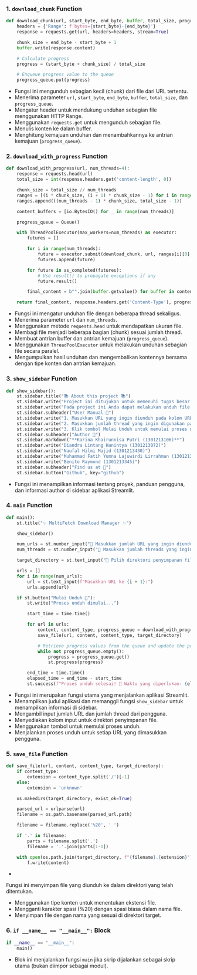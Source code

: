 ### 1. `download_chunk` Function

```python
def download_chunk(url, start_byte, end_byte, buffer, total_size, progress_queue):
    headers = {'Range': f'bytes={start_byte}-{end_byte}'}
    response = requests.get(url, headers=headers, stream=True)

    chunk_size = end_byte - start_byte + 1
    buffer.write(response.content)

    # Calculate progress
    progress = (start_byte + chunk_size) / total_size

    # Enqueue progress value to the queue
    progress_queue.put(progress)
```

- Fungsi ini mengunduh sebagian kecil (chunk) dari file dari URL tertentu.
- Menerima parameter `url`, `start_byte`, `end_byte`, `buffer`, `total_size`, dan `progress_queue`.
- Mengatur header untuk mendukung unduhan sebagian file menggunakan HTTP Range.
- Menggunakan `requests.get` untuk mengunduh sebagian file.
- Menulis konten ke dalam buffer.
- Menghitung kemajuan unduhan dan menambahkannya ke antrian kemajuan (`progress_queue`).

### 2. `download_with_progress` Function

```python
def download_with_progress(url, num_threads=4):
    response = requests.head(url)
    total_size = int(response.headers.get('content-length', 0))

    chunk_size = total_size // num_threads
    ranges = [(i * chunk_size, (i + 1) * chunk_size - 1) for i in range(num_threads - 1)]
    ranges.append(((num_threads - 1) * chunk_size, total_size - 1))

    content_buffers = [io.BytesIO() for _ in range(num_threads)]

    progress_queue = Queue()

    with ThreadPoolExecutor(max_workers=num_threads) as executor:
        futures = []

        for i in range(num_threads):
            future = executor.submit(download_chunk, url, ranges[i][0], ranges[i][1], content_buffers[i], total_size, progress_queue)
            futures.append(future)

        for future in as_completed(futures):
            # Use result() to propagate exceptions if any
            future.result()

        final_content = b"".join(buffer.getvalue() for buffer in content_buffers)

    return final_content, response.headers.get('Content-Type'), progress_queue
```

- Fungsi ini mengatur unduhan file dengan beberapa thread sekaligus.
- Menerima parameter `url` dan `num_threads`.
- Menggunakan metode `requests.head` untuk mendapatkan ukuran file.
- Membagi file menjadi beberapa bagian (chunk) sesuai jumlah thread.
- Membuat antrian buffer dan antrian kemajuan (`progress_queue`).
- Menggunakan `ThreadPoolExecutor` untuk melakukan unduhan sebagian file secara paralel.
- Mengumpulkan hasil unduhan dan mengembalikan kontennya bersama dengan tipe konten dan antrian kemajuan.

### 3. `show_sidebar` Function

```python
def show_sidebar():
    st.sidebar.title("📚 About this project 📚")
    st.sidebar.write("Project ini ditujukan untuk memenuhi tugas besar mata kuliah Sistem Paralel Dan Terdistribusi.")
    st.sidebar.write("Pada project ini Anda dapat melakukan unduh file dengan menggunakan beberapa thread sekaligus.")
    st.sidebar.subheader("User Manual 📖")
    st.sidebar.write("1. Masukkan URL yang ingin diunduh pada kolom URL")
    st.sidebar.write("2. Masukkan jumlah thread yang ingin digunakan pada kolom Thread")
    st.sidebar.write("3. Klik tombol Mulai Unduh untuk memulai proses unduh")
    st.sidebar.subheader("Author 📝")
    st.sidebar.markdown("**Karina Khairunnisa Putri (1301213106)**")
    st.sidebar.write("Diandra Lintang Hanintya (1301213072)")
    st.sidebar.write("Naufal Hilmi Majid (1301213430)")
    st.sidebar.write("Muhammad Fatih Yumna Lajuwirdi Lirrahman (1301213389)")
    st.sidebar.write("Benito Raymond (1301213345)")
    st.sidebar.subheader("Find us at 🔎")
    st.sidebar.button("Github", key="github")
```

- Fungsi ini menampilkan informasi tentang proyek, panduan pengguna, dan informasi author di sidebar aplikasi Streamlit.

### 4. `main` Function

```python
def main():
    st.title("✨ MultiFetch Download Manager ✨")

    show_sidebar()

    num_urls = st.number_input("🔗 Masukkan jumlah URL yang ingin diunduh 🔗", min_value=1, step=1, value=1)
    num_threads = st.number_input("🧬 Masukkan jumlah threads yang ingin digunakan 🧬", min_value=1, step=1, value=4)

    target_directory = st.text_input("📂 Pilih direktori penyimpanan file (e.g., result_files):", "result_files")

    urls = []
    for i in range(num_urls):
        url = st.text_input(f"Masukkan URL ke-{i + 1}:")
        urls.append(url)

    if st.button("Mulai Unduh 🚀"):
        st.write("Proses unduh dimulai...")

        start_time = time.time()

        for url in urls:
            content, content_type, progress_queue = download_with_progress(url, num_threads)
            save_file(url, content, content_type, target_directory)

            # Retrieve progress values from the queue and update the progress bar
            while not progress_queue.empty():
                progress = progress_queue.get()
                st.progress(progress)

        end_time = time.time()
        elapsed_time = end_time - start_time
        st.success(f"Proses unduh selesai! 🎉 Waktu yang diperlukan: {elapsed_time:.2f} detik ⌛️")
```

- Fungsi ini merupakan fungsi utama yang menjalankan aplikasi Streamlit.
- Menampilkan judul aplikasi dan memanggil fungsi `show_sidebar` untuk menampilkan informasi di sidebar.
- Mengambil input jumlah URL dan jumlah thread dari pengguna.
- Menyediakan kolom input untuk direktori penyimpanan file.
- Menggunakan tombol untuk memulai proses unduh.
- Menjalankan proses unduh untuk setiap URL yang dimasukkan pengguna.

### 5. `save_file` Function

```python
def save_file(url, content, content_type, target_directory):
    if content_type:
        extension = content_type.split('/')[-1]
    else:
        extension = 'unknown'

    os.makedirs(target_directory, exist_ok=True)

    parsed_url = urlparse(url)
    filename = os.path.basename(parsed_url.path)

    filename = filename.replace('%20', ' ')

    if '.' in filename:
        parts = filename.split('.')
        filename = '.'.join(parts[:-1])

    with open(os.path.join(target_directory, f"{filename}.{extension}"), "wb") as f:
        f.write(content)
```

-

 Fungsi ini menyimpan file yang diunduh ke dalam direktori yang telah ditentukan.
- Menggunakan tipe konten untuk menentukan ekstensi file.
- Mengganti karakter spasi (%20) dengan spasi biasa dalam nama file.
- Menyimpan file dengan nama yang sesuai di direktori target.

### 6. `if __name__ == "__main__":` Block

```python
if __name__ == "__main__":
    main()
```

- Blok ini menjalankan fungsi `main` jika skrip dijalankan sebagai skrip utama (bukan diimpor sebagai modul).